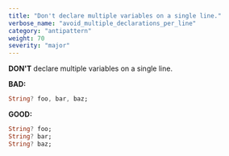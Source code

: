 ```yaml
---
title: "Don't declare multiple variables on a single line."
verbose_name: "avoid_multiple_declarations_per_line"
category: "antipattern"
weight: 70
severity: "major"
---
```

**DON'T** declare multiple variables on a single line.

**BAD:**
```dart
String? foo, bar, baz;
```

**GOOD:**
```dart
String? foo;
String? bar;
String? baz;
```
